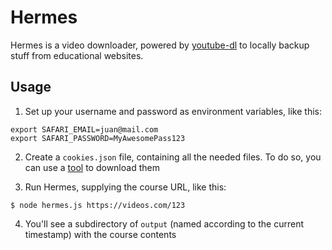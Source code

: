 # Hermes

Hermes is a video downloader, powered by [youtube-dl](https://github.com/ytdl-org/youtube-dl) to locally backup stuff from educational websites.

## Usage

1. Set up your username and password as environment variables, like this:

```
export SAFARI_EMAIL=juan@mail.com
export SAFARI_PASSWORD=MyAwesomePass123
```

2. Create a `cookies.json` file, containing all the needed files. To do so, you can use a [tool](http://www.editthiscookie.com/) to download them

3. Run Hermes, supplying the course URL, like this:

```
$ node hermes.js https://videos.com/123
```

4. You'll see a subdirectory of `output` (named according to the current timestamp) with the course contents
